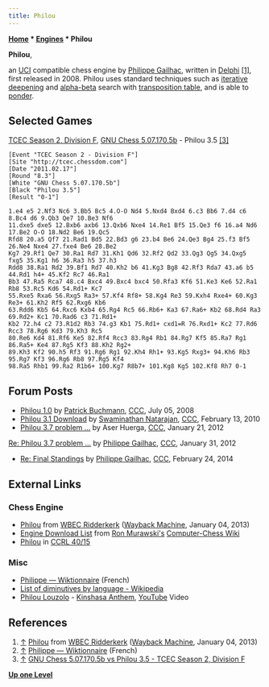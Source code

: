 ```yaml
---
title: Philou
---
```

**[Home](Home "Home") \* [Engines](Engines "Engines") \* Philou**


**Philou**,  

an [UCI](UCI "UCI") compatible chess engine by [Philippe Gailhac](Philippe_Gailhac "Philippe Gailhac"), written in [Delphi](Delphi "Delphi") <a id="cite-note-1" href="#cite-ref-1">[1]</a>, first released in 2008.
Philou uses standard techniques such as [iterative deepening](Iterative_Deepening "Iterative Deepening") and [alpha-beta](Alpha-Beta "Alpha-Beta") search with [transposition table](Transposition_Table "Transposition Table"), and is able to [ponder](Pondering "Pondering").



## Selected Games


[TCEC Season 2, Division F](TCEC_Season_2#Division_F "TCEC Season 2"), [GNU Chess 5.07.170.5b](GNU_Chess "GNU Chess") - Philou 3.5 <a id="cite-note-3" href="#cite-ref-3">[3]</a>




```
[Event "TCEC Season 2 - Division F"]
[Site "http://tcec.chessdom.com"]
[Date "2011.02.17"]
[Round "8.3"]
[White "GNU Chess 5.07.170.5b"]
[Black "Philou 3.5"]
[Result "0-1"]

1.e4 e5 2.Nf3 Nc6 3.Bb5 Bc5 4.O-O Nd4 5.Nxd4 Bxd4 6.c3 Bb6 7.d4 c6 8.Bc4 d6 9.Qb3 Qe7 10.Be3 Nf6 
11.dxe5 dxe5 12.Bxb6 axb6 13.Qxb6 Nxe4 14.Re1 Bf5 15.Qe3 f6 16.a4 Nd6 17.Be2 O-O 18.Nd2 Be6 19.Qc5 
Rfd8 20.a5 Qf7 21.Rad1 Bd5 22.Bd3 g6 23.b4 Be6 24.Qe3 Bg4 25.f3 Bf5 26.Ne4 Nxe4 27.fxe4 Be6 28.Be2 
Kg7 29.Rf1 Qe7 30.Ra1 Rd7 31.Kh1 Qd6 32.Rf2 Qd2 33.Qg3 Qg5 34.Qxg5 fxg5 35.Kg1 h6 36.Ra3 h5 37.h3 
Rdd8 38.Ra1 Rd2 39.Bf1 Rd7 40.Kh2 b6 41.Kg3 Bg8 42.Rf3 Rda7 43.a6 b5 44.Rd1 h4+ 45.Kf2 Rc7 46.Ra1 
Bb3 47.Ra5 Rca7 48.c4 Bxc4 49.Bxc4 bxc4 50.Rfa3 Kf6 51.Ke3 Ke6 52.Ra1 Rb8 53.Rc5 Kd6 54.Rd1+ Kc7 
55.Rxe5 Rxa6 56.Rxg5 Ra3+ 57.Kf4 Rf8+ 58.Kg4 Re3 59.Kxh4 Rxe4+ 60.Kg3 Re3+ 61.Kh2 Rf5 62.Rxg6 Kb6 
63.Rdd6 Kb5 64.Rxc6 Kxb4 65.Rg4 Rc5 66.Rb6+ Ka3 67.Ra6+ Kb2 68.Rd4 Ra3 69.Rd2+ Kc1 70.Rad6 c3 71.Rd1+
Kb2 72.h4 c2 73.R1d2 Rb3 74.g3 Kb1 75.Rd1+ cxd1=R 76.Rxd1+ Kc2 77.Rd6 Rcc3 78.Rg6 Kd3 79.Kh3 Rc5 
80.Re6 Kd4 81.Rf6 Ke5 82.Rf4 Rcc3 83.Rg4 Rb1 84.Rg7 Kf5 85.Ra7 Rg1 86.Ra5+ Ke4 87.Rg5 Kf3 88.Kh2 Rg2+ 
89.Kh3 Kf2 90.h5 Rf3 91.Rg6 Rg1 92.Kh4 Rh1+ 93.Kg5 Rxg3+ 94.Kh6 Rb3 95.Rg7 Kf3 96.Rg6 Rb8 97.Rg5 Kf4 
98.Ra5 Rhb1 99.Ra2 R1b6+ 100.Kg7 R8b7+ 101.Kg8 Kg5 102.Kf8 Rh7 0-1

```

## Forum Posts


* [Philou 1.0](http://www.talkchess.com/forum3/viewtopic.php?f=2&t=22152) by [Patrick Buchmann](Patrick_Buchmann "Patrick Buchmann"), [CCC](CCC "CCC"), July 05, 2008
* [Philou 3.1 Download](http://www.talkchess.com/forum3/viewtopic.php?f=2&t=32582) by [Swaminathan Natarajan](Swaminathan_Natarajan "Swaminathan Natarajan"), [CCC](CCC "CCC"), February 13, 2010
* [Philou 3.7 problem ...](http://www.talkchess.com/forum3/viewtopic.php?f=2&t=42099) by Aser Huerga, [CCC](CCC "CCC"), January 21, 2012


 [Re: Philou 3.7 problem ...](http://www.talkchess.com/forum3/viewtopic.php?f=2&t=42099&start=9) by [Philippe Gailhac](Philippe_Gailhac "Philippe Gailhac"), [CCC](CCC "CCC"), January 31, 2012
* [Re: Final Standings](http://www.talkchess.com/forum3/viewtopic.php?f=6&t=51199&start=12) by [Philippe Gailhac](Philippe_Gailhac "Philippe Gailhac"), [CCC](CCC "CCC"), February 24, 2014


## External Links


### Chess Engine


* [Philou](https://web.archive.org/web/20130104213410/http://wbec-ridderkerk.nl:80/html/details1/Philou.html) from [WBEC Ridderkerk](WBEC "WBEC") ([Wayback Machine](https://en.wikipedia.org/wiki/Wayback_Machine), January 04, 2013)
* [Engine Download List](http://www.computer-chess.org/doku.php?id=computer_chess:wiki:download:engine_download_list) from [Ron Murawski's](Ron_Murawski "Ron Murawski") [Computer-Chess Wiki](http://computer-chess.org/doku.php?id=home)
* [Philou](https://ccrl.chessdom.com/ccrl/4040/cgi/compare_engines.cgi?family=Philou&print=Rating+list&print=Results+table&print=LOS+table&print=Ponder+hit+table&print=Eval+difference+table&print=Comopp+gamenum+table&print=Overlap+table&print=Score+with+common+opponents) in [CCRL 40/15](CCRL "CCRL")


### Misc


* [Philippe — Wiktionnaire](https://fr.wiktionary.org/wiki/Philippe) (French)
* [List of diminutives by language - Wikipedia](https://en.wikipedia.org/wiki/List_of_diminutives_by_language#French)
* [Philou Louzolo](https://www.meanwhile.nl/artist/philou-louzolo/) - [Kinshasa Anthem](https://lumberjacksinhell.bandcamp.com/track/kinshasa-anthem), [YouTube](https://en.wikipedia.org/wiki/YouTube) Video


 
## References


1. <a id="cite-ref-1" href="#cite-note-1">↑</a> [Philou](https://web.archive.org/web/20130104213410/http://wbec-ridderkerk.nl:80/html/details1/Philou.html) from [WBEC Ridderkerk](WBEC "WBEC") ([Wayback Machine](https://en.wikipedia.org/wiki/Wayback_Machine), January 04, 2013)
2. <a id="cite-ref-2" href="#cite-note-2">↑</a> [Philippe — Wiktionnaire](https://fr.wiktionary.org/wiki/Philippe) (French)
3. <a id="cite-ref-3" href="#cite-note-3">↑</a> [GNU Chess 5.07.170.5b vs Philou 3.5 - TCEC Season 2, Division F](https://tcec-chess.com/#div=f&game=24&season=2)

**[Up one Level](Engines "Engines")**







 
